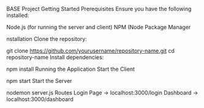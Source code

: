 BASE Project
Getting Started
Prerequisites
Ensure you have the following installed:

Node.js (for running the server and client)
NPM (Node Package Manager


nstallation
Clone the repository:

git clone https://github.com/yourusername/repository-name.git
cd repository-name
Install dependencies:


npm install
Running the Application
Start the Client

npm start
Start the Server

nodemon server.js
Routes
Login Page → localhost:3000/login
Dashboard → localhost:3000/dashboard
